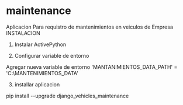 maintenance
===========

Aplicacion Para requistro de mantenimientos en veiculos de Empresa
INSTALACION

1) Instalar ActivePython
    
2) Configurar variable de entorno

Agregar nueva variable de entorno 
'MANTANIMIENTOS_DATA_PATH' = 'C:\MANTENIMIENTOS_DATA'

3) installar aplicacion

pip install --upgrade django_vehicles_maintenance





